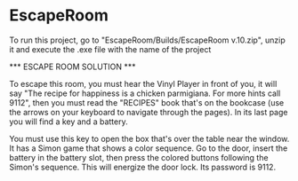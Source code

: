 # EscapeRoom

To run this project, go to "EscapeRoom/Builds/EscapeRoom v.10.zip", unzip it and execute the .exe file with the name of the project

*** ESCAPE ROOM SOLUTION ***

To escape this room, you must hear the Vinyl Player in front of you, it will say "The recipe for happiness is a chicken parmigiana. For more hints call 9112", then you must read the "RECIPES" book that's on the bookcase (use the arrows on your keyboard to navigate through the pages). In its last page you will find a key and a battery.

You must use this key to open the box that's over the table near the window. It has a Simon game that shows a color sequence. Go to the door, insert the battery in the battery slot, then press the colored buttons following the Simon's sequence. This will energize the door lock. Its password is 9112.
